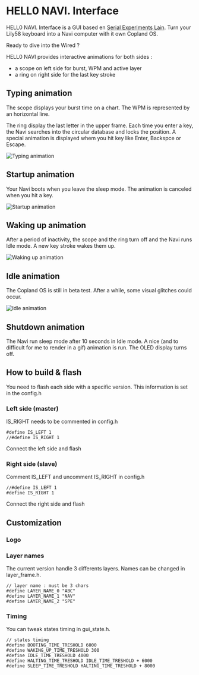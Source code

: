 # HELL0 NAVI. Interface

HELL0 NAVI. Interface is a GUI based en [Serial Experiments Lain](https://en.wikipedia.org/wiki/Serial_Experiments_Lain). Turn your Lily58 keyboard into a Navi computer with it own Copland OS.


Ready to dive into the Wired ?


HELL0 NAVI provides interactive animations for both sides :
- a scope on left side for burst, WPM and active layer
- a ring on right side for the last key stroke







## Typing animation

The scope displays your burst time on a chart. The WPM is represented by an horizontal line.

The ring display the last letter in the upper frame. Each time you enter a key, the Navi searches into the circular database and locks the position. A special animation is displayed whem you hit key like Enter, Backspce or Escape.

![Typing animation](https://imgur.com/iIG1tQE.gif)

## Startup animation

Your Navi boots when you leave the sleep mode. The animation is canceled when you hit a key.

![Startup animation](https://i.imgur.com/EXU92Ev.gif)


## Waking up animation

After a period of inactivity, the scope and the ring turn off and the Navi runs Idle mode. A new key stroke wakes them up.

![Waking up animation](https://imgur.com/9GWa7rR.gif)

## Idle animation

The Copland OS is still in beta test. After a while, some visual glitches could occur. 

![Idle animation](https://imgur.com/eKZ7qgC.gif)


## Shutdown animation
The Navi run sleep mode after 10 seconds in Idle mode. A nice (and to difficult for me to render in a gif) animation is run. The OLED display turns off. 

## How to build & flash

You need to flash each side with a specific version. This information is set in the config.h

 ### Left side (master)

IS_RIGHT needs to be commented in config.h
```
#define IS_LEFT 1
//#define IS_RIGHT 1
```
Connect the left side and flash

 ### Right side (slave)

Comment IS_LEFT and uncomment IS_RIGHT  in config.h
```
//#define IS_LEFT 1
#define IS_RIGHT 1
```
Connect the right side and flash

## Customization

### Logo

### Layer names

The current version handle 3 differents layers. Names can be changed in layer_frame.h.
```
// layer name : must be 3 chars
#define LAYER_NAME_0 "ABC"
#define LAYER_NAME_1 "NAV"
#define LAYER_NAME_2 "SPE"
```

### Timing

You can tweak states timing in gui_state.h.
```
// states timing
#define BOOTING_TIME_TRESHOLD 6000
#define WAKING_UP_TIME_TRESHOLD 300
#define IDLE_TIME_TRESHOLD 4000
#define HALTING_TIME_TRESHOLD IDLE_TIME_TRESHOLD + 6000
#define SLEEP_TIME_TRESHOLD HALTING_TIME_TRESHOLD + 8000
```

